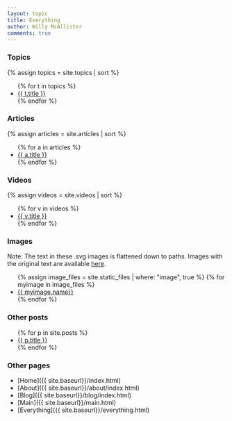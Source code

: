 ```yaml
---
layout: topic
title: Everything
author: Willy McAllister
comments: true
---
```


### Topics

{% assign topics = site.topics | sort  %}
<ul>
  {% for t in topics %}
    <li><a href="{{ t.url | prepend: site.baseurl }}">{{ t.title }}</a></li>
  {% endfor %}
</ul> 

### Articles

{% assign articles = site.articles | sort  %}
<ul>
  {% for a in articles %}
    <li><a href="{{ a.url | prepend: site.baseurl }}">{{ a.title }}</a></li>
  {% endfor %}
</ul> 

### Videos

{% assign videos = site.videos | sort  %}
<ul>
  {% for v in videos %}
    <li><a href="{{ v.url | prepend: site.baseurl }}">{{ v.title }}</a></li>
  {% endfor %}
</ul> 

### Images

Note: The text in these .svg images is flattened down to paths. Images with the original text are available [here](https://github.com/willymcallister/willymcallister.github.io/tree/master/images).

<ul>
{% assign image_files = site.static_files | where: "image", true %}
{% for myimage in image_files %}
<li><a href="{{ myimage.path }}">{{ myimage.name}}</a></li>
{% endfor %}
</ul>

### Other posts

<ul>
{% for p in site.posts %}
  <li><a href="{{ p.url | prepend: site.baseurl }}">{{ p.title }}</a></li>
{% endfor %}
</ul>

### Other pages

- [Home]({{ site.baseurl}}/index.html)
- [About]({{ site.baseurl}}/about/index.html)
- [Blog]({{ site.baseurl}}/blog/index.html)
- [Main]({{ site.baseurl}}/main.html)
- [Everything]({{ site.baseurl}}/everything.html)
